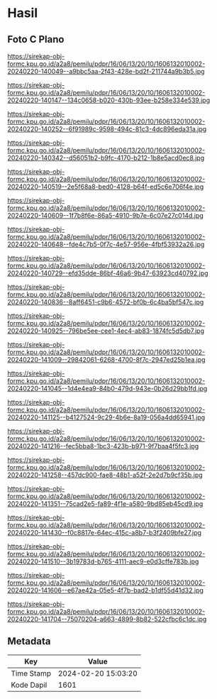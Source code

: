# Hasil

## Foto C Plano

https://sirekap-obj-formc.kpu.go.id/a2a8/pemilu/pdpr/16/06/13/20/10/1606132010002-20240220-140049--a9bbc5aa-2f43-428e-bd2f-211744a9b3b5.jpg

https://sirekap-obj-formc.kpu.go.id/a2a8/pemilu/pdpr/16/06/13/20/10/1606132010002-20240220-140147--134c0658-b020-430b-93ee-b258e334e539.jpg

https://sirekap-obj-formc.kpu.go.id/a2a8/pemilu/pdpr/16/06/13/20/10/1606132010002-20240220-140252--6f91989c-9598-494c-81c3-4dc896eda31a.jpg

https://sirekap-obj-formc.kpu.go.id/a2a8/pemilu/pdpr/16/06/13/20/10/1606132010002-20240220-140342--d56051b2-b9fc-4170-b212-1b8e5acd0ec8.jpg

https://sirekap-obj-formc.kpu.go.id/a2a8/pemilu/pdpr/16/06/13/20/10/1606132010002-20240220-140519--2e5f68a8-bed0-4128-b64f-ed5c6e706f4e.jpg

https://sirekap-obj-formc.kpu.go.id/a2a8/pemilu/pdpr/16/06/13/20/10/1606132010002-20240220-140609--1f7b8f6e-86a5-4910-9b7e-6c07e27c014d.jpg

https://sirekap-obj-formc.kpu.go.id/a2a8/pemilu/pdpr/16/06/13/20/10/1606132010002-20240220-140648--fde4c7b5-0f7c-4e57-956e-4fbf53932a26.jpg

https://sirekap-obj-formc.kpu.go.id/a2a8/pemilu/pdpr/16/06/13/20/10/1606132010002-20240220-140729--efd35dde-86bf-46a6-9b47-63923cd40792.jpg

https://sirekap-obj-formc.kpu.go.id/a2a8/pemilu/pdpr/16/06/13/20/10/1606132010002-20240220-140836--8aff6451-c9b6-4572-bf0b-6c4ba5bf547c.jpg

https://sirekap-obj-formc.kpu.go.id/a2a8/pemilu/pdpr/16/06/13/20/10/1606132010002-20240220-140925--796be5ee-cee1-4ec4-ab83-1874fc5d5db7.jpg

https://sirekap-obj-formc.kpu.go.id/a2a8/pemilu/pdpr/16/06/13/20/10/1606132010002-20240220-141009--29842061-6268-4700-8f7c-2947ed25b1ea.jpg

https://sirekap-obj-formc.kpu.go.id/a2a8/pemilu/pdpr/16/06/13/20/10/1606132010002-20240220-141045--1d4e4ea9-84b0-479d-943e-0b26d29bb1fd.jpg

https://sirekap-obj-formc.kpu.go.id/a2a8/pemilu/pdpr/16/06/13/20/10/1606132010002-20240220-141125--b4127524-9c29-4b6e-8a19-056a4dd65941.jpg

https://sirekap-obj-formc.kpu.go.id/a2a8/pemilu/pdpr/16/06/13/20/10/1606132010002-20240220-141216--fec5bba8-1bc3-423b-b971-9f7baa4f5fc3.jpg

https://sirekap-obj-formc.kpu.go.id/a2a8/pemilu/pdpr/16/06/13/20/10/1606132010002-20240220-141258--457dc900-fae8-48b1-a52f-2e2d7b9cf35b.jpg

https://sirekap-obj-formc.kpu.go.id/a2a8/pemilu/pdpr/16/06/13/20/10/1606132010002-20240220-141351--75cad2e5-fa89-4f1e-a580-9bd85eb45cd9.jpg

https://sirekap-obj-formc.kpu.go.id/a2a8/pemilu/pdpr/16/06/13/20/10/1606132010002-20240220-141430--f0c8817e-64ec-415c-a8b7-b3f2409bfe27.jpg

https://sirekap-obj-formc.kpu.go.id/a2a8/pemilu/pdpr/16/06/13/20/10/1606132010002-20240220-141510--3b19783d-b765-4111-aec9-e0d3cffe783b.jpg

https://sirekap-obj-formc.kpu.go.id/a2a8/pemilu/pdpr/16/06/13/20/10/1606132010002-20240220-141606--e67ae42a-05e5-4f7b-bad2-b1df55d41d32.jpg

https://sirekap-obj-formc.kpu.go.id/a2a8/pemilu/pdpr/16/06/13/20/10/1606132010002-20240220-141704--75070204-a663-4899-8b82-522cfbc6c1dc.jpg


## Metadata

| Key        | Value               |
| ---------- | ------------------- |
| Time Stamp | 2024-02-20 15:03:20 |
| Kode Dapil | 1601                |




